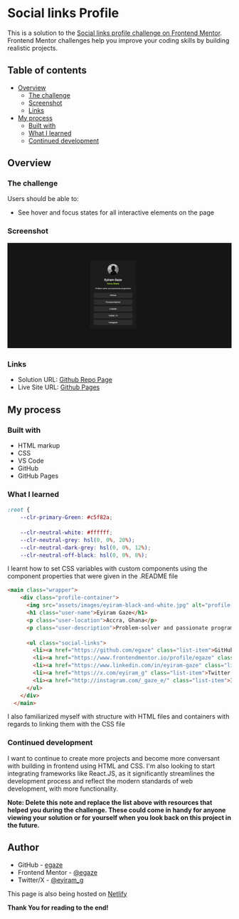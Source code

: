 # Social links Profile

This is a solution to the [Social links profile challenge on Frontend Mentor](https://www.frontendmentor.io/challenges/social-links-profile-UG32l9m6dQ). Frontend Mentor challenges help you improve your coding skills by building realistic projects. 

## Table of contents

- [Overview](#overview)
  - [The challenge](#the-challenge)
  - [Screenshot](#screenshot)
  - [Links](#links)
- [My process](#my-process)
  - [Built with](#built-with)
  - [What I learned](#what-i-learned)
  - [Continued development](#continued-development)


## Overview

### The challenge

Users should be able to:

- See hover and focus states for all interactive elements on the page

### Screenshot

![Screenshot](./screenshot-social-link-page.png)

### Links

- Solution URL: [Github Repo Page](https://github.com/egaze/social-links-profile-main)
- Live Site URL: [Github Pages](https://egaze.github.io/social-links-profile-main/)

## My process

### Built with

- HTML markup
- CSS
- VS Code
- GitHub
- GitHub Pages

### What I learned

```css
:root {
    --clr-primary-Green: #c5f82a;
    
    --clr-neutral-white: #ffffff;
    --clr-neutral-grey: hsl(0, 0%, 20%);
    --clr-neutral-dark-grey: hsl(0, 0%, 12%);
    --clr-neutral-off-black: hsl(0, 0%, 8%);
```
I learnt how to set CSS variables  with custom components using the component properties that were given in the .README file

```html
<main class="wrapper">
    <div class="profile-container">
      <img src="assets/images/eyiram-black-and-white.jpg" alt="profile-photo" class="user-image">
      <h1 class="user-name">Eyiram Gaze</h1>
      <p class="user-location">Accra, Ghana</p>
      <p class="user-description">Problem-solver and passionate programmer</p>

      <ul class="social-links">
        <li><a href="https://github.com/egaze" class="list-item">GitHub</a></li>
        <li><a href="https://www.frontendmentor.io/profile/egaze" class="list-item">Frontend Mentor</a></li>
        <li><a href="https://www.linkedin.com/in/eyiram-gaze" class="list-item">LinkedIn</a></li>
        <li><a href="https://x.com/eyiram_g" class="list-item">Twitter / X</a></li>
        <li><a href="http://instagram.com/_gaze_e/" class="list-item">Instagram</a></li>
      </ul>
    </div>
  </main>
```
I also familiarized myself with structure with HTML files and containers with regards to linking them with the CSS file

### Continued development

I want to continue to create more projects and become more conversant with building in frontend using HTML and CSS. I'm also looking to start integrating frameworks like React.JS, as it significantly streamlines the development process and reflect the modern standards of web development, with more functionality.

**Note: Delete this note and replace the list above with resources that helped you during the challenge. These could come in handy for anyone viewing your solution or for yourself when you look back on this project in the future.**

## Author

- GitHub - [egaze](https://www.your-site.com)
- Frontend Mentor - [@egaze](https://www.frontendmentor.io/profile/egaze)
- Twitter/X - [@eyiram_g](https://www.twitter.com/eyiram_g)

This page is also being hosted on [Netlify](eyiram-gaze-social-links.netlify.app)

**Thank You for reading to the end!**